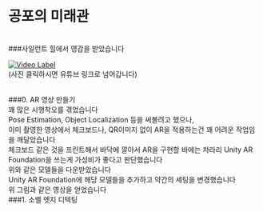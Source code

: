 # 공포의 미래관
<br>
###사일런트 힐에서 영감을 받았습니다
<br>

[![Video Label](http://img.youtube.com/vi/7q0SYiYfO0U/0.jpg)](https://youtu.be/7q0SYiYfO0U)
<br> (사진 클릭하시면 유튜브 링크로 넘어갑니다)

<br>
###0. AR 영상 만들기

<br>
꽤 많은 시행착오를 겪었습니다
<br>
Pose Estimation, Object Localization 등을 써볼려고 했으나,
<br>
이미 촬영한 영상에서 체크보드나, QR이미지 없이 AR을 적용하는건 꽤 어려운 작업임을 깨달았습니다
<br>
체크보드 같은 것을 프린트해서 바닥에 깔아서 AR을 구현할 바에는 차라리 Unity AR Foundation을 쓰는게 가성비가 좋다고 판단했습니다
<br>
위와 같은 모델들을 다운받았습니다
<br>
Unity AR Foundation에 해당 모델들을 추가하고 약간의 세팅을 변경했습니다
<br>
위 그림과 같은 영상을 얻었습니다



<br>
###1. 소벨 엣지 디텍팅
